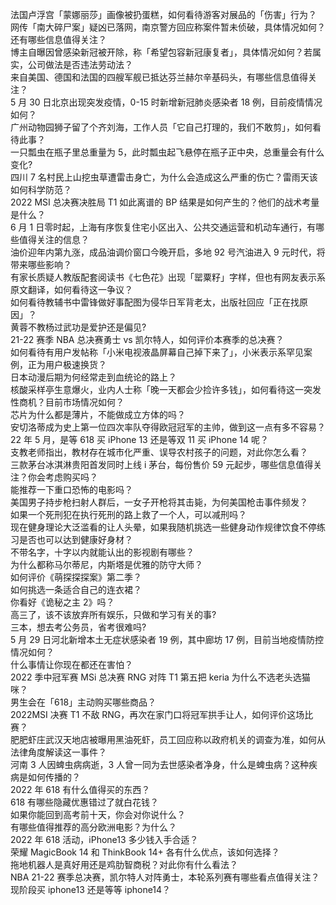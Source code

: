 法国卢浮宫「蒙娜丽莎」画像被扔蛋糕，如何看待游客对展品的「伤害」行为？  
网传「南大碎尸案」疑凶已落网，南京警方回应称案件暂未侦破，具体情况如何？还有哪些信息值得关注？  
博主自曝因曾感染新冠被开除，称「希望包容新冠康复者」，具体情况如何？若属实，公司做法是否违法劳动法？  
来自美国、德国和法国的四艘军舰已抵达芬兰赫尔辛基码头，有哪些信息值得关注？  
5 月 30 日北京出现突发疫情，0-15 时新增新冠肺炎感染者 18 例，目前疫情情况如何？  
广州动物园狮子留了个齐刘海，工作人员「它自己打理的，我们不敢剪」，如何看待此事？  
一只瓢虫在瓶子里总重量为 5，此时瓢虫起飞悬停在瓶子正中央，总重量会有什么变化?  
四川 7 名村民上山挖虫草遭雷击身亡，为什么会造成这么严重的伤亡？雷雨天该如何科学防范？  
2022 MSI 总决赛决胜局 T1 如此离谱的 BP 结果是如何产生的？他们的战术考量是什么？  
6 月 1 日零时起，上海有序恢复住宅小区出入、公共交通运营和机动车通行，有哪些值得关注的信息？  
油价迎年内第九涨，成品油调价窗口今晚开启，多地 92 号汽油进入 9 元时代，将带来哪些影响？  
有家长质疑人教版配套阅读书《七色花》出现「罂粟籽」字样，但也有网友表示系原文翻译，如何看待这一争议？  
如何看待教辅书中雷锋做好事配图为侵华日军背老太，出版社回应「正在找原因」？  
黄蓉不教杨过武功是爱护还是偏见?  
21-22 赛季 NBA 总决赛勇士 vs 凯尔特人，如何评价本赛季的总决赛？  
如何看待有用户发帖称「小米电视液晶屏幕自己掉下来了」，小米表示系罕见案例，正为用户极速换货？  
日本动漫后期为何经常走到血统论的路上？  
核酸采样亭生意爆火，业内人士称「晚一天都会少捡许多钱」，如何看待这一突发性商机？目前市场情况如何？  
芯片为什么都是薄片，不能做成立方体的吗？  
安切洛蒂成为史上第一位四次率队夺得欧冠冠军的主帅，做到这一点有多不容易？  
22 年 5 月，是等 618 买 iPhone 13 还是等双 11 买 iPhone 14 呢？  
支教老师指出，教材存在城市化严重、误导农村孩子的问题，对此你怎么看？  
三款茅台冰淇淋贵阳首发同时上线 i 茅台，每份售价 59 元起步，哪些信息值得关注？你会考虑购买吗？  
能推荐一下重口恐怖的电影吗？  
美国男子持步枪扫射人群后，一女子开枪将其击毙，为何美国枪击事件频发？  
如果一个死刑犯在执行死刑的路上救了一个人，可以减刑吗？  
现在健身理论大泛滥看的让人头晕，如果我随机挑选一些健身动作规律饮食不停练习是否也可以达到健康好身材？  
不带名字，十字以内就能认出的影视剧有哪些？  
为什么都称马尔蒂尼，内斯塔是优雅的防守大师？  
如何评价《萌探探探案》第二季？  
如何挑选一条适合自己的连衣裙？  
你看好《诡秘之主 2》吗？  
高三了，该不该放弃所有娱乐，只做和学习有关的事?  
三本，想去考公务员，省考很难吗?  
5 月 29 日河北新增本土无症状感染者 19 例，其中廊坊 17 例，目前当地疫情防控情况如何？  
什么事情让你现在都还在害怕？  
2022 季中冠军赛 MSi 总决赛 RNG 对阵 T1 第五把 keria 为什么不选老头选猫咪？  
男生会在「618」主动购买哪些商品？  
2022MSI 决赛 T1 不敌 RNG，再次在家门口将冠军拱手让人，如何评价这场比赛？  
肥肥虾庄武汉天地店被曝用黑油死虾，员工回应称以政府机关的调查为准，如何从法律角度解读这一事件？  
河南 3 人因蜱虫病病逝，3 人曾一同为去世感染者净身，什么是蜱虫病？这种疾病是如何传播的？  
2022 年 618 有什么值得买的东西？  
618 有哪些隐藏优惠错过了就白花钱？  
如果你能回到高考前十天，你会对你说什么？  
有哪些值得推荐的高分欧洲电影？为什么？  
2022 年 618 活动，iPhone13 多少钱入手合适？  
荣耀 MagicBook 14 和 ThinkBook 14+ 各有什么优点，该如何选择？  
拖地机器人是真好用还是鸡肋智商税？对此你有什么看法？  
NBA 21-22 赛季总决赛，凯尔特人对阵勇士，本轮系列赛有哪些看点值得关注？  
现阶段买 iphone13 还是等等 iphone14？  
